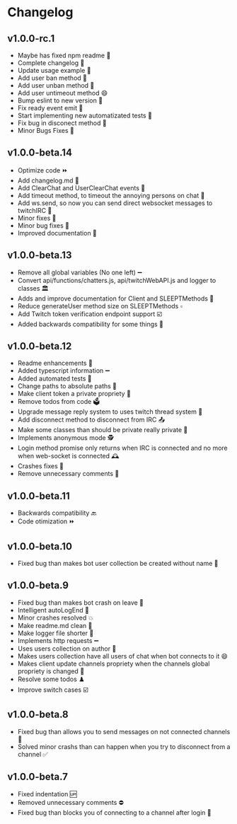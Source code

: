 # Changelog

## v1.0.0-rc.1

- Maybe has fixed npm readme 📖
- Complete changelog 💌
- Update usage example 📑
- Add user ban method 🔴
- Add user unban method 🥳
- Add user untimeout method 😄
- Bump eslint to new version 🔹
- Fix ready event emit 🔔
- Start implementing new automatizated tests 🧪
- Fix bug in disconect method 💫
- Minor Bugs Fixes 🐜

## v1.0.0-beta.14

- Optimize code ⏩
- Add changelog.md 📑
- Add ClearChat and UserClearChat events 🔔
- Add timeout method, to timeout the annoying persons on chat 🔴
- Add ws.send, so now you can send direct websocket messages to twitchIRC 💌
- Minor fixes 🔹
- Minor bug fixes 🐜
- Improved documentation 📖

## v1.0.0-beta.13

- Remove all global variables (No one left) ➖
- Convert api/functions/chatters.js, api/twitchWebAPI.js and logger to classes 🏛️
- Adds and improve documentation for Client and SLEEPTMethods 📕
- Reduce generateUser method size on SLEEPTMethods ▫️
- Add Twitch token verification endpoint support ☑️ 
- Added backwards compatibility for some things 👴

## v1.0.0-beta.12

- Readme enhancements 💫 
- Added typescript information ➖ 
- Added automated tests 🧪
- Change paths to absolute paths 📑
- Make client token a private propriety 🚫
- Remove todos from code 🗳️
- Upgrade message reply system to uses twitch thread system 🧵
- Add disconnect method to disconnect from IRC 📤 
- Make some classes than should be private really private 🔴
- Implements anonymous mode 🕵️ 
- Login method promise only returns when IRC is connected and no more when web-socket is connected 🕰️ 
- Crashes fixes 📕
- Remove unnecessary comments 🐸

## v1.0.0-beta.11

- Backwards compatibility 🔙
- Code otimization ⏩

## v1.0.0-beta.10

- Fixed bug than makes bot user collection be created without name 🐛

## v1.0.0-beta.9

- Fixed bug than makes bot crash on leave 🐛
- Intelligent autoLogEnd 🧠
- Minor crashes resolved 💥
- Make readme.md clean 🧼
- Make logger file shorter 🔹
- Implements http requests ➖ 
- Uses users collection on author 💠
- Makes users collection have all users of chat when bot connects to it 😄
- Makes client update channels propriety when the channels global propriety  is changed 🥳
- Resolve some todos ♟️ 
- Improve switch cases ☑️

## v1.0.0-beta.8

- Fixed bug than allows you to send messages on not connected channels 🐛
- Solved minor crashs than can happen when you try to disconnect from a channel ✅

## v1.0.0-beta.7

- Fixed indentation 🆙 
- Removed unnecessary comments ⛔ 
- Fixed bug than blocks you of connecting to a channel after login 🐛